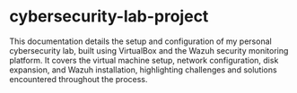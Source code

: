# cybersecurity-lab-project
This documentation details the setup and configuration of my personal cybersecurity lab, built using VirtualBox and the Wazuh security monitoring platform. It covers the virtual machine setup, network configuration, disk expansion, and Wazuh installation, highlighting challenges and solutions encountered throughout the process.
